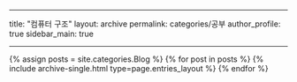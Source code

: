  ---
  title: "컴퓨터 구조"
  layout: archive
  permalink: categories/공부
  author_profile: true
  sidebar_main: true  
  
  ---
  
  {% assign posts = site.categories.Blog %}
  {% for post in posts %} {% include archive-single.html type=page.entries_layout %} {% endfor %}
